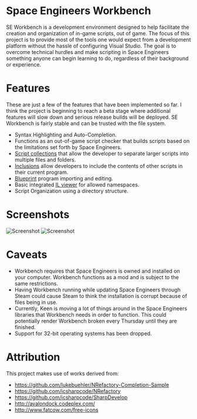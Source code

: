 Space Engineers Workbench
=================================
SE Workbench is a development environment designed to help facilitate the creation and organization of in-game scripts, out of game. The focus of this project is to provide most of the tools one would expect from a development platform without the hassle of configuring Visual Studio. The goal is to overcome technical hurdles and make scripting in Space Engineers something anyone can begin learning to do, regardless of their background or experience.

Features
=================================
These are just a few of the features that have been implemented so far. I think the project is beginning to reach a beta stage where additional features will slow down and serious release builds will be deployed. SE Workbench is fairly stable and can be trusted with the file system.

 * Syntax Highlighting and Auto-Completion.
 * Functions as an out-of-game script checker that builds scripts based on the limitations set forth by Space Engineers.
 * [Script collections](https://github.com/gilgame/SEWorkbench/wiki/Script-Collections) that allow the developer to separate larger scripts into multiple files and folders.
 * [Inclusions](https://github.com/gilgame/SEWorkbench/wiki/References) allow developers to include the contents of other scripts in their current program.
 * [Blueprint](https://github.com/gilgame/SEWorkbench/wiki/Blueprints) program importing and editing.
 * Basic integrated [IL viewer](https://github.com/gilgame/SEWorkbench/wiki/Classes-Explorer) for allowed namespaces.
 * Script Organization using a directory structure.

Screenshots
=================================
![Screenshot](https://raw.githubusercontent.com/gilgame/SEWorkbench/master/Doc/seworkbench-1.png)
![Screenshot](https://raw.githubusercontent.com/gilgame/SEWorkbench/master/Doc/seworkbench-2.png)

Caveats
=================================
 * Workbench requires that Space Engineers is owned and installed on your computer. Workbench functions as a mod and is subject to the same restrictions.
 * Having Workbench running while updating Space Engineers through Steam could cause Steam to think the installation is corrupt because of files being in use.
 * Currently, Keen is moving a lot of things around in the Space Engineers libraries that Workbench needs in order to function. This could potentially render Workbench broken every Thursday until they are finished.
 * Support for 32-bit operating systems has been dropped.

Attribution
=================================
This project makes use of works derived from:
 * https://github.com/lukebuehler/NRefactory-Completion-Sample
 * https://github.com/icsharpcode/NRefactory
 * https://github.com/icsharpcode/SharpDevelop
 * http://avalondock.codeplex.com/
 * http://www.fatcow.com/free-icons